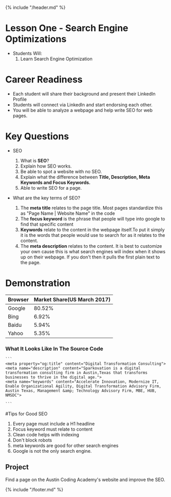 {% include "/header.md" %}

# Lesson One - Search Engine Optimizations

* Students Will:
    1. Learn Search Engine Optimization

# Career Readiness
* Each student will share their background and present their LinkedIn Profile
* Students will connect via LinkedIn and start endorsing each other.
* You will be able to analyze a webpage and help write SEO for web pages.

# Key Questions

* SEO
    1. What is **SEO**? 
    2. Explain how SEO works.
    3. Be able to spot a website with no SEO.
    4. Explain what the difference between **Title, Description, Meta Keywords and Focus Keywords.**
    5. Able to write SEO for a page. 


* What are the key terms of SEO?
    1. The **meta title** relates to the page title. Most pages standardize this as "Page Name | Website Name" in the code
    2. The **focus keyword** is the phrase that people will type into google to find that specific content
    3. **Keywords** relate to the content in the webpage itself.To put it simply it is the words that people would use to search for as it relates to the content.
    4. The **meta description** relates to the content. It is best to customize your own cause this is what search engines will index when it shows up on their webpage. If you don't then it pulls the first plain text to the page.

# Demonstration
Browser | Market Share(US March 2017)
------------ | -------------
Google | 80.52%
Bing | 6.92%
Baidu | 5.94%
Yahoo | 5.35%

### What It Looks Like In The Source Code
    ```
    <meta property="og:title" content="Digital Transformation Consulting">
    <meta name="description" content="Sparkovation is a digital transformation consulting firm in Austin,Texas that transforms businesses to thrive in the digital age.">
    <meta name="keywords" content="Accelerate Innovation, Modernize IT, Enable Organizational Agility, Digital Transformation Advisory Firm, Austin Texas, Management &amp; Technology Advisory Firm, MBE, HUB, NMSDC">

    ```

#Tips for Good SEO
1. Every page must include a H1 headline
2. Focus keyword must relate to content
3. Clean code helps with indexing
4. Don't block robots
5. meta keywords are good for other search engines
6. Google is not the only search engine.

## Project
Find a page on the Austin Coding Academy's website and improve the SEO.




{% include "/footer.md" %}
